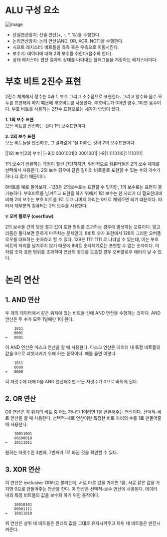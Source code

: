 # ALU 구성 요소 

![image](https://github.com/hdaisywd/hdaisywd/assets/102342953/853cd662-aa23-4c66-a5d2-0b6d53b579cf)

- 산설연산장치: 산술 연산(+, -, *, %)를 수행한다. 
- 논리연산장치: 논리 연산(AND, OR, XOR, NOT)을 수행한다. 
- 시프트 레지스터: 비트들을 좌측 혹은 우측으로 이동시킨다.
- 보수기: 데이터에 대해 2의 보수를 취한다(음수화 한다).
- 상태 레지스터: 연산 결과의 상태를 나타내는 플래그들을 저장하는 레지스터이다. 

# 부호 비트 2진수 표현 

2진수 체계에서 정수는 0과 1, 부호 그리고 소수점으로 표현한다. 그리고 양수와 음수 모두를 표현해야 하기 떄문에 부호비트를 사용한다. 부호비트가 0이면 양수, 1이면 음수이다. 부호 비트를 사용하는 2진수 표현으로는 세가지 방법이 있다. 

**1. 1의 보수 표현** <br>
모든 비트를 반전하는 것이 1의 보수표현이다. 

**2. 2의 보수 표현** <br>
모든 비트들을 반전하고, 그 결과값에 1을 더하는 것이 2의 보수표현이다. 

||1의 보수|2의 부수|
|+9|0 0001001|0 0001001|
|-9|1 1110110|1 1110111|

1의 보수가 반환하는 과정이 훨씬 간단하지만, 일반적으로 컴퓨터들은 2의 보수 체계를 선택해서 사용한다. 2의 보수 경우에 같은 길이의 비트들로 포현할 수 있는 수의 개수가 하나 더 많기 때문이다. 

8비트를 예로 들어보자. -128은 2의보수로는 표현할 수 잇지만, 1의 보수로는 표현이 불가능하다. 부호비트를 남겨두고 표현을 하기 위해서 1의 보수는 한 자리가 더 필요한데에 비해 2의 보수는 부호 비트를 1로 두고 나머지 자리는 0으로 채워주면 되기 떄문이다. 따라서 대부분의 컴퓨터는 2의 보수를 사용한다. <br>

**💡 오버 플로우 (overflow)**

2의 보수들 간의 덧셈 결과 값이 포현 범위를 초과하는 경우에 발생하는 오류이다. 알고리즘은 풀다보면 흔하게 마주치는 문제인데, 8비트 숫자 포현에서 128이 그러한 오버플로우를 대표하는 숫자라고 할 수 있다. 128은 1111 1111 로 나타낼 수 있는데, 이는 부호비트의 자리를 남겨주지 않기 때문에 8비트 숫자체계로는 포현할 수 없는 숫자이다. 이처럼 숫자 표현 범위를 초과하여 연산의 결과를 도출할 경우 오버플로우 에러가 날 수 있다. 

# 논리 연산 

## 1. AND 연산

두 개의 데이터에서 같은 위치에 있는 비트들 간에 AND 연산을 수행하는 것이다. AND 연산은 두 수가 모두 1일때만 1이 된다. 

```
    1011 
    0001
=   0001
```

이 AND 연산은 마스크 연산을 할 때 사용한다. 마스크 연산은 데이터 내 특정 비트들의 값을 0으로 리셋시키기 위해 하는 동작이다. 예를 들면 이렇다. 

```
    1011
    0000
=   0000
```

각 자릿수에 대해 0을 AND 연산해주면 모든 자릿수가 0으로 바뀌게 된다. 

## 2. OR 연산

OR 연산은 각 위치의 비트 중 어느 하나만 1이라면 1을 반환해주는 연산이다. 선택적-세트 연산을 할 때 사용한다. 선택적-세트 연산이란 특정한 비트 자리의 수를 1로 만들어줄 때 사용한다. 

```
    10011001
    00100010
=   10111011
```

원하는 자릿수인 3번째, 7번째가 1로 바뀐 것을 확인할 수 있다. 

## 3. XOR 연산

이 연산은 exclusive-OR라고 불리는데, 서로 다른 값을 가지면 1을, 서로 같은 값을 가지면 0으로 만들어주는 연산을 한다. 이 연산은 선택적-보수 연산에 사용된다. 데이터 내의 특정 비트들의 값을 보수화 하기 위한 동작이다. 

```
    10010101
    00001111
=   10011010
```

위 연산은 상위 네 비트들은 원래의 값을 그대로 유지시켜주고 하위 네 비트들은 반전시켜준다. 

